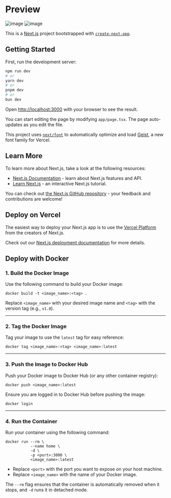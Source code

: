 # Preview
![image](https://github.com/user-attachments/assets/79b7626e-583c-4f65-a704-5edaa9671da8)
![image](https://github.com/user-attachments/assets/ae8a74bc-e3a6-4651-83c2-07b804b0a00a)


This is a [Next.js](https://nextjs.org) project bootstrapped with [`create-next-app`](https://nextjs.org/docs/app/api-reference/cli/create-next-app).

## Getting Started

First, run the development server:

```bash
npm run dev
# or
yarn dev
# or
pnpm dev
# or
bun dev
```

Open [http://localhost:3000](http://localhost:3000) with your browser to see the result.

You can start editing the page by modifying `app/page.tsx`. The page auto-updates as you edit the file.

This project uses [`next/font`](https://nextjs.org/docs/app/building-your-application/optimizing/fonts) to automatically optimize and load [Geist](https://vercel.com/font), a new font family for Vercel.

## Learn More

To learn more about Next.js, take a look at the following resources:

- [Next.js Documentation](https://nextjs.org/docs) - learn about Next.js features and API.
- [Learn Next.js](https://nextjs.org/learn) - an interactive Next.js tutorial.

You can check out [the Next.js GitHub repository](https://github.com/vercel/next.js) - your feedback and contributions are welcome!

## Deploy on Vercel

The easiest way to deploy your Next.js app is to use the [Vercel Platform](https://vercel.com/new?utm_medium=default-template&filter=next.js&utm_source=create-next-app&utm_campaign=create-next-app-readme) from the creators of Next.js.

Check out our [Next.js deployment documentation](https://nextjs.org/docs/app/building-your-application/deploying) for more details.


## Deploy with Docker

### **1. Build the Docker Image**
Use the following command to build your Docker image:

```shell
docker build -t <image_name>:<tag> .
```

Replace `<image_name>` with your desired image name and `<tag>` with the version tag (e.g., `v1.0`).

---

### **2. Tag the Docker Image**
Tag your image to use the `latest` tag for easy reference:

```shell
docker tag <image_name>:<tag> <image_name>:latest
```

---

### **3. Push the Image to Docker Hub**
Push your Docker image to Docker Hub (or any other container registry):

```shell
docker push <image_name>:latest
```

Ensure you are logged in to Docker Hub before pushing the image:
```shell
docker login
```

---

### **4. Run the Container**
Run your container using the following command:

```shell
docker run --rm \
           --name home \
           -d \
           -p <port>:3000 \
           <image_name>:latest
```

- Replace `<port>` with the port you want to expose on your host machine.
- Replace `<image_name>` with the name of your Docker image.

The `--rm` flag ensures that the container is automatically removed when it stops, and `-d` runs it in detached mode.
